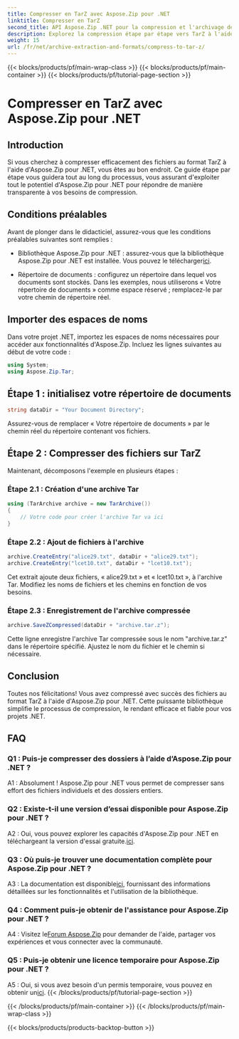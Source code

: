 ```yaml
---
title: Compresser en TarZ avec Aspose.Zip pour .NET
linktitle: Compresser en TarZ
second_title: API Aspose.Zip .NET pour la compression et l'archivage de fichiers
description: Explorez la compression étape par étape vers TarZ à l'aide d'Aspose.Zip pour .NET. Gestion efficace des fichiers pour vos projets .NET.
weight: 15
url: /fr/net/archive-extraction-and-formats/compress-to-tar-z/
---
```


{{< blocks/products/pf/main-wrap-class >}}
{{< blocks/products/pf/main-container >}}
{{< blocks/products/pf/tutorial-page-section >}}

# Compresser en TarZ avec Aspose.Zip pour .NET

## Introduction

Si vous cherchez à compresser efficacement des fichiers au format TarZ à l'aide d'Aspose.Zip pour .NET, vous êtes au bon endroit. Ce guide étape par étape vous guidera tout au long du processus, vous assurant d'exploiter tout le potentiel d'Aspose.Zip pour .NET pour répondre de manière transparente à vos besoins de compression.

## Conditions préalables

Avant de plonger dans le didacticiel, assurez-vous que les conditions préalables suivantes sont remplies :

-  Bibliothèque Aspose.Zip pour .NET : assurez-vous que la bibliothèque Aspose.Zip pour .NET est installée. Vous pouvez le télécharger[ici](https://releases.aspose.com/zip/net/).

- Répertoire de documents : configurez un répertoire dans lequel vos documents sont stockés. Dans les exemples, nous utiliserons « Votre répertoire de documents » comme espace réservé ; remplacez-le par votre chemin de répertoire réel.

## Importer des espaces de noms

Dans votre projet .NET, importez les espaces de noms nécessaires pour accéder aux fonctionnalités d'Aspose.Zip. Incluez les lignes suivantes au début de votre code :

```csharp
using System;
using Aspose.Zip.Tar;
```

## Étape 1 : initialisez votre répertoire de documents

```csharp
string dataDir = "Your Document Directory";
```

Assurez-vous de remplacer « Votre répertoire de documents » par le chemin réel du répertoire contenant vos fichiers.

## Étape 2 : Compresser des fichiers sur TarZ

Maintenant, décomposons l'exemple en plusieurs étapes :

### Étape 2.1 : Création d'une archive Tar

```csharp
using (TarArchive archive = new TarArchive())
{
    // Votre code pour créer l'archive Tar va ici
}
```

### Étape 2.2 : Ajout de fichiers à l'archive

```csharp
archive.CreateEntry("alice29.txt", dataDir + "alice29.txt");
archive.CreateEntry("lcet10.txt", dataDir + "lcet10.txt");
```

Cet extrait ajoute deux fichiers, « alice29.txt » et « lcet10.txt », à l'archive Tar. Modifiez les noms de fichiers et les chemins en fonction de vos besoins.

### Étape 2.3 : Enregistrement de l'archive compressée

```csharp
archive.SaveZCompressed(dataDir + "archive.tar.z");
```

Cette ligne enregistre l'archive Tar compressée sous le nom "archive.tar.z" dans le répertoire spécifié. Ajustez le nom du fichier et le chemin si nécessaire.

## Conclusion

Toutes nos félicitations! Vous avez compressé avec succès des fichiers au format TarZ à l'aide d'Aspose.Zip pour .NET. Cette puissante bibliothèque simplifie le processus de compression, le rendant efficace et fiable pour vos projets .NET.

## FAQ

### Q1 : Puis-je compresser des dossiers à l’aide d’Aspose.Zip pour .NET ?

A1 : Absolument ! Aspose.Zip pour .NET vous permet de compresser sans effort des fichiers individuels et des dossiers entiers.

### Q2 : Existe-t-il une version d’essai disponible pour Aspose.Zip pour .NET ?

 A2 : Oui, vous pouvez explorer les capacités d'Aspose.Zip pour .NET en téléchargeant la version d'essai gratuite.[ici](https://releases.aspose.com/).

### Q3 : Où puis-je trouver une documentation complète pour Aspose.Zip pour .NET ?

 A3 : La documentation est disponible[ici](https://reference.aspose.com/zip/net/), fournissant des informations détaillées sur les fonctionnalités et l'utilisation de la bibliothèque.

### Q4 : Comment puis-je obtenir de l'assistance pour Aspose.Zip pour .NET ?

 A4 : Visitez le[Forum Aspose.Zip](https://forum.aspose.com/c/zip/37) pour demander de l'aide, partager vos expériences et vous connecter avec la communauté.

### Q5 : Puis-je obtenir une licence temporaire pour Aspose.Zip pour .NET ?

A5 : Oui, si vous avez besoin d'un permis temporaire, vous pouvez en obtenir un[ici](https://purchase.aspose.com/temporary-license/).
{{< /blocks/products/pf/tutorial-page-section >}}

{{< /blocks/products/pf/main-container >}}
{{< /blocks/products/pf/main-wrap-class >}}

{{< blocks/products/products-backtop-button >}}

